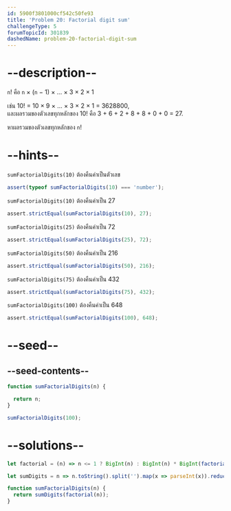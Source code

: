 ```yaml
---
id: 5900f3801000cf542c50fe93
title: 'Problem 20: Factorial digit sum'
challengeType: 5
forumTopicId: 301839
dashedName: problem-20-factorial-digit-sum
---
```


# --description--

`n`! คือ `n` × (`n` − 1) × ... × 3 × 2 × 1

เช่น 10! = 10 × 9 × ... × 3 × 2 × 1 = 3628800,  
และผลรวมของตัวเลขทุกหลักของ 10! คือ 3 + 6 + 2 + 8 + 8 + 0 + 0 = 27.

หาผลรวมของตัวเลขทุกหลักของ `n`!

# --hints--

`sumFactorialDigits(10)` ต้องคืนค่าเป็นตัวเลข

```js
assert(typeof sumFactorialDigits(10) === 'number');
```

`sumFactorialDigits(10)` ต้องคืนค่าเป็น 27

```js
assert.strictEqual(sumFactorialDigits(10), 27);
```

`sumFactorialDigits(25)` ต้องคืนค่าเป็น 72

```js
assert.strictEqual(sumFactorialDigits(25), 72);
```

`sumFactorialDigits(50)` ต้องคืนค่าเป็น 216

```js
assert.strictEqual(sumFactorialDigits(50), 216);
```

`sumFactorialDigits(75)` ต้องคืนค่าเป็น 432

```js
assert.strictEqual(sumFactorialDigits(75), 432);
```

`sumFactorialDigits(100)` ต้องคืนค่าเป็น 648

```js
assert.strictEqual(sumFactorialDigits(100), 648);
```

# --seed--

## --seed-contents--

```js
function sumFactorialDigits(n) {

  return n;
}

sumFactorialDigits(100);
```

# --solutions--

```js
let factorial = (n) => n <= 1 ? BigInt(n) : BigInt(n) * BigInt(factorial(--n));

let sumDigits = n => n.toString().split('').map(x => parseInt(x)).reduce((a,b) => a + b);

function sumFactorialDigits(n) {
  return sumDigits(factorial(n));
}
```
